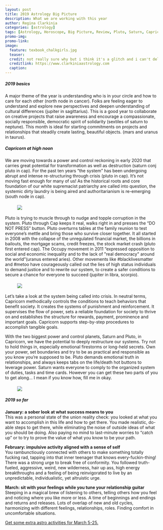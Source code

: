 ```yaml
---
layout: post
title: 2019 Astrology Big Picture
description: What we are working with this year
author: Regina Clarkinia
categories: [astrology]
tags: [Astrology, Horoscope, Big Picture, Review, Pluto, Saturn, Capricorn]
promo-img:
promo-link:
image:
  feature: texbook_chalkgirls.jpg
  teaser:
  credit: not really sure why but i think it's a glitch and i can't delete this with the forwd slash or all hell breaks loose so i leave this here ya know/.
  creditlink: https://www.clarkiniaastrology.com
  caption:
---
```

<h5>2019 basics</h5>
A major theme of the year is understanding who is in your circle and how to care for each other (north node in cancer). Folks are feeling eager to understand and explore new perspectives and deepen understanding of cultural differences (jupiter in sagittarius). This is a good year to collaborate on creative projects that raise awareness and encourage a compassionate, socially responsible, democratic spirit of solidarity (sextiles of saturn to neptune). This month is ideal for starting commitments on projects and relationships that steadily create lasting, beautiful objects. (mars and uranus in taurus).

<h5>Capricorn at high noon</h5>
We are moving towards a power and control reckoning in early 2020 that carries great potential for transformation as well as destruction (saturn conj pluto in cap). For the past ten years “the system” has been undergoing abrupt and intense re-structuring through crisis (pluto in cap). It’s not moving fast enough for many of us! As the historical roots and core foundation of our white supremacist patriarchy are called into question, the systemic dirty laundry is being aired and authoritarianism is re-emerging (south node in cap).

<figure>
<h4>
<a href="https://www.clarkiniaastrology.com"><img src="https://www.queerauntie.com/assets/img/wild_chalk.jpg">
</a>
</h4>
</figure>

Pluto is trying to muscle through to nudge and topple corruption in the system. Pluto through Cap keeps it real, walks right in and presses the “DO NOT PRESS” button. Pluto overturns tables at the family reunion to test everyone’s mettle and bring those who survive closer together. It all started in 2008 with the collapse of the unregulated financial market, the billions in bailouts, the mortgage scams, credit freezes, the stock market crash (pluto first entered cap). The Occupy movement in 2011 “expressed opposition to social and economic inequality and to the lack of "real democracy" around the world”(uranus entered aries). Other movements like #blacklivesmatter and #metoo have courageously called out the lies of high status individuals to demand justice and to rewrite our system, to create a safer conditions to secure a chance for everyone to succeed (jupiter in libra, scorpio).

<figure>
<h4>
<a href="https://www.clarkiniaastrology.com"><img src="https://www.queerauntie.com/assets/img/snail_chalk.jpg">
</a>
</h4>
</figure>

Let’s take a look at the system being called into crisis. In neutral terms, Capricorn methodically controls the conditions to teach behaviors that benefit society. It creates the systems of punishment and reinforcement. It supervises the flow of power, sets a reliable foundation for society to thrive on and establishes the structure for rewards, payment, prominence and important goals. Capricorn supports step-by-step procedures to accomplish tangible goals.

With the two biggest power and control planets, Saturn and Pluto, in Capricorn, we have the potential to deeply restructure our systems. Try not to hold things in, especially emotional firestorms or long-held secrets. Own your power, set boundaries and try to be as practical and responsible as you know you’re supposed to be. Pluto demands emotional truth in relationships, and always keeps tabs on the life/death hot buttons to leverage power. Saturn wants everyone to comply to the organized system of duties, tasks and time cards. However you can get these two parts of you to get along… I mean if you know how, fill me in okay.

<figure>
<h4>
<a href="https://www.clarkiniaastrology.com"><img src="https://www.queerauntie.com/assets/img/kids_play.jpg">

</a>
</h4>
</figure>

<h5>2019 so far</h5>
<b>January: a sober look at what success means to you</b><br>
This was a personal state of the union reality check: you looked at what you want to accomplish in this life and how to get there. You made realistic, do-able steps to get there, while eliminating the noise of outside ideas of what you should be doing. Also paying no mind to last-minute worries to “catch up” or to try to prove the value of what you know to be your path.

<b>February: impulsive activity aligned with a sense of self</b><br>
You rambunctiously connected with others to make something totally fucking rad, tapping into that inner teenager that knows every-fuckin-thing! There was a strong urge to break free of conformity. You followed truth-fueled, aggressive, weird, new wilderness, hair up ass, high energy breakthroughs and a feeling of being reinvigorated to live by an unpredictable, individualistic, yet altruistic urge.

<b>March: sit with your feelings while you tune your relationship guitar</b><br>
Steeping in a magical brew of listening to others, telling others how you feel and noticing where you like more or less. A time of beginnings and endings and returns and releases. Lots of overlap of new and old cycles, harmonizing with different feelings, relationships, roles. Finding comfort in uncomfortable situations.




<a href="https://www.queerauntie.com/astrology/astro-activities-march">Get some extra astro activities for March 5-25.</a>
